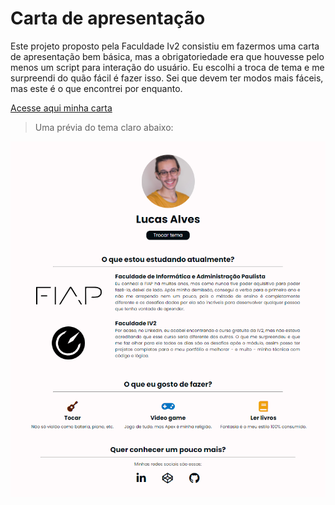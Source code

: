 # Carta de apresentação

Este projeto proposto pela Faculdade Iv2 consistiu em fazermos uma carta de apresentação bem básica, mas a obrigatoriedade era que houvesse pelo menos um script para interação do usuário. Eu escolhi a troca de tema e me surpreendi do quão fácil é fazer isso. Sei que devem ter modos mais fáceis, mas este é o que encontrei por enquanto.

[Acesse aqui minha carta](https://lucacks.github.io/cover-letter/)

> Uma prévia do tema claro abaixo:

![Prévia do tema claro](https://raw.githubusercontent.com/Lucacks/cover-letter/main/assets/previa.png)
